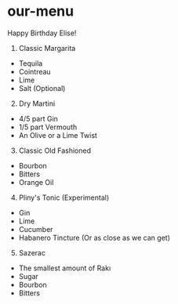 # our-menu
Happy Birthday Elise!

1. Classic Margarita
- Tequila
- Cointreau
- Lime
- Salt (Optional)

2. Dry Martini
- 4/5 part Gin
- 1/5 part Vermouth
- An Olive or a Lime Twist

3. Classic Old Fashioned
- Bourbon
- Bitters
- Orange Oil

4. Pliny's Tonic (Experimental)
- Gin
- Lime
- Cucumber
- Habanero Tincture (Or as close as we can get)

5. Sazerac
- The smallest amount of Rakı
- Sugar
- Bourbon
- Bitters
